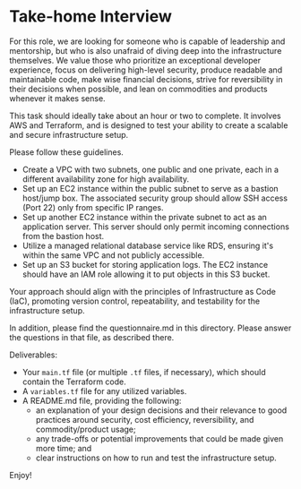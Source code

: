 # Take-home Interview
For this role, we are looking for someone who is capable of leadership and
mentorship, but who is also unafraid of diving deep into the infrastructure
themselves. We value those who prioritize an exceptional developer experience,
focus on delivering high-level security, produce readable and maintainable code,
make wise financial decisions, strive for reversibility in their decisions when
possible, and lean on commodities and products whenever it makes sense.

This task should ideally take about an hour or two to complete. It involves AWS
and Terraform, and is designed to test your ability to create a scalable and
secure infrastructure setup.

Please follow these guidelines.

- Create a VPC with two subnets, one public and one private, each in a different
  availability zone for high availability.
- Set up an EC2 instance within the public subnet to serve as a bastion
  host/jump box. The associated security group should allow SSH access (Port 22)
  only from specific IP ranges.
- Set up another EC2 instance within the private subnet to act as an application
  server. This server should only permit incoming connections from the bastion
  host.
- Utilize a managed relational database service like RDS, ensuring it's within
  the same VPC and not publicly accessible.
- Set up an S3 bucket for storing application logs. The EC2 instance should have
  an IAM role allowing it to put objects in this S3 bucket.

Your approach should align with the principles of Infrastructure as Code (IaC),
promoting version control, repeatability, and testability for the infrastructure
setup.

In addition, please find the questionnaire.md in this directory. Please answer
the questions in that file, as described there.

Deliverables:

- Your `main.tf` file (or multiple `.tf` files, if necessary), which should
  contain the Terraform code.
- A `variables.tf` file for any utilized variables.
- A README.md file, providing the following:
  - an explanation of your design decisions and their relevance to good
    practices around security, cost efficiency, reversibility, and
    commodity/product usage;
  - any trade-offs or potential improvements that could be made given more time; and
  - clear instructions on how to run and test the infrastructure setup.

Enjoy!
